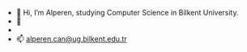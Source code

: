 - 👋 Hi, I’m Alperen, studying Computer Science in Bilkent University.
- 👀 
- 
- 📫 alperen.can@ug.bilkent.edu.tr

<!---
alperencan312/alperencan312 is a ✨ special ✨ repository because its `README.md` (this file) appears on your GitHub profile.
You can click the Preview link to take a look at your changes.
--->

